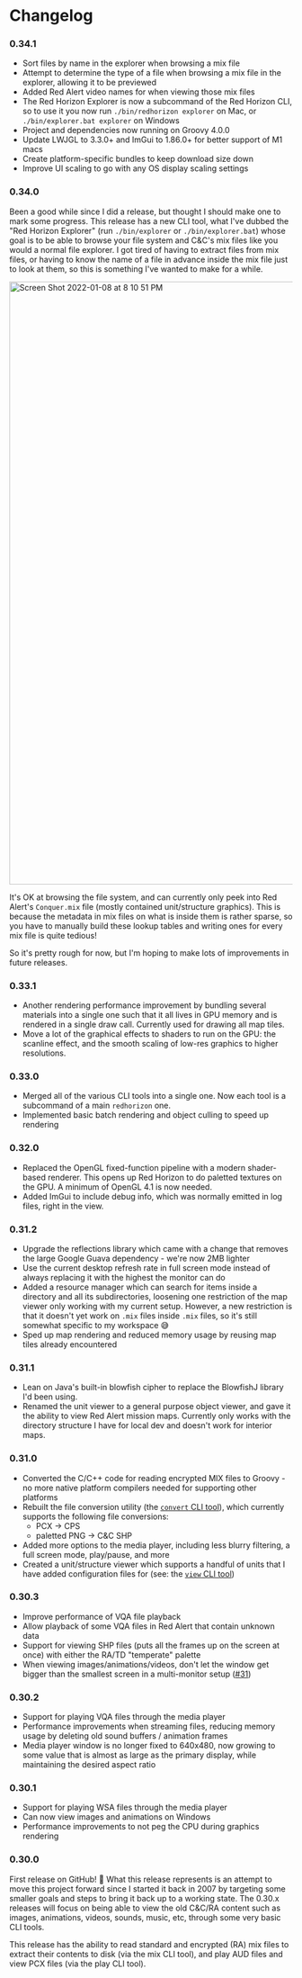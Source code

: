 
Changelog
=========

### 0.34.1
 - Sort files by name in the explorer when browsing a mix file
 - Attempt to determine the type of a file when browsing a mix file in the
   explorer, allowing it to be previewed
 - Added Red Alert video names for when viewing those mix files
 - The Red Horizon Explorer is now a subcommand of the Red Horizon CLI, so to
   use it you now run `./bin/redhorizon explorer` on Mac, or `./bin/explorer.bat
   explorer` on Windows
 - Project and dependencies now running on Groovy 4.0.0
 - Update LWJGL to 3.3.0+ and ImGui to 1.86.0+ for better support of M1 macs
 - Create platform-specific bundles to keep download size down
 - Improve UI scaling to go with any OS display scaling settings

### 0.34.0

Been a good while since I did a release, but thought I should make one to mark
some progress.  This release has a new CLI tool, what I've dubbed the "Red
Horizon Explorer" (run `./bin/explorer` or `./bin/explorer.bat`) whose goal is
to be able to browse your file system and C&C's mix files like you would a
normal file explorer.  I got tired of having to extract files from mix files, or
having to know the name of a file in advance inside the mix file just to look at
them, so this is something I've wanted to make for a while.

<img width="1072" alt="Screen Shot 2022-01-08 at 8 10 51 PM" src="https://user-images.githubusercontent.com/1686920/148635404-7989f54c-d46b-42ef-b316-7e1acd3107ef.png">

It's OK at browsing the file system, and can currently only peek into Red
Alert's `Conquer.mix` file (mostly contained unit/structure graphics).  This is
because the metadata in mix files on what is inside them is rather sparse, so
you have to manually build these lookup tables and writing ones for every mix
file is quite tedious!

So it's pretty rough for now, but I'm hoping to make lots of improvements in
future releases.

### 0.33.1
 - Another rendering performance improvement by bundling several materials into
   a single one such that it all lives in GPU memory and is rendered in a single
   draw call.  Currently used for drawing all map tiles.
 - Move a lot of the graphical effects to shaders to run on the GPU: the
   scanline effect, and the smooth scaling of low-res graphics to higher
   resolutions.

### 0.33.0
 - Merged all of the various CLI tools into a single one.  Now each tool is a
   subcommand of a main `redhorizon` one.
 - Implemented basic batch rendering and object culling to speed up rendering

### 0.32.0
 - Replaced the OpenGL fixed-function pipeline with a modern shader-based
   renderer.  This opens up Red Horizon to do paletted textures on the GPU.  A
   minimum of OpenGL 4.1 is now needed.
 - Added ImGui to include debug info, which was normally emitted in log files,
   right in the view.

### 0.31.2
 - Upgrade the reflections library which came with a change that removes the
   large Google Guava dependency - we're now 2MB lighter
 - Use the current desktop refresh rate in full screen mode instead of always
   replacing it with the highest the monitor can do
 - Added a resource manager which can search for items inside a directory and
   all its subdirectories, loosening one restriction of the map viewer only
   working with my current setup.  However, a new restriction is that it doesn't
   yet work on `.mix` files inside `.mix` files, so it's still somewhat specific
   to my workspace 😅
 - Sped up map rendering and reduced memory usage by reusing map tiles already
   encountered

### 0.31.1
 - Lean on Java's built-in blowfish cipher to replace the BlowfishJ library I'd
   been using.
 - Renamed the unit viewer to a general purpose object viewer, and gave it the
   ability to view Red Alert mission maps.  Currently only works with the
   directory structure I have for local dev and doesn't work for interior maps.

### 0.31.0
 - Converted the C/C++ code for reading encrypted MIX files to Groovy - no more
   native platform compilers needed for supporting other platforms
 - Rebuilt the file conversion utility (the [`convert` CLI tool](README.md#convert)),
   which currently supports the following file conversions:
    - PCX -> CPS
    - paletted PNG -> C&C SHP
 - Added more options to the media player, including less blurry filtering, a
   full screen mode, play/pause, and more
 - Created a unit/structure viewer which supports a handful of units that I have
   added configuration files for (see: the [`view` CLI tool](README.md#view))

### 0.30.3
 - Improve performance of VQA file playback
 - Allow playback of some VQA files in Red Alert that contain unknown data
 - Support for viewing SHP files (puts all the frames up on the screen at once)
   with either the RA/TD "temperate" palette
 - When viewing images/animations/videos, don't let the window get bigger than
   the smallest screen in a multi-monitor setup ([#31](https://github.com/ultraq/redhorizon/issues/31))

### 0.30.2
 - Support for playing VQA files through the media player
 - Performance improvements when streaming files, reducing memory usage by
   deleting old sound buffers / animation frames
 - Media player window is no longer fixed to 640x480, now growing to some value
   that is almost as large as the primary display, while maintaining the desired
   aspect ratio

### 0.30.1
 - Support for playing WSA files through the media player
 - Can now view images and animations on Windows
 - Performance improvements to not peg the CPU during graphics rendering

### 0.30.0

First release on GitHub! 🎉  What this release represents is an attempt to move
this project forward since I started it back in 2007 by targeting some smaller
goals and steps to bring it back up to a working state. The 0.30.x releases will
focus on being able to view the old C&C/RA content such as images, animations,
videos, sounds, music, etc, through some very basic CLI tools.

This release has the ability to read standard and encrypted (RA) mix files to
extract their contents to disk (via the mix CLI tool), and play AUD files and
view PCX files (via the play CLI tool).
